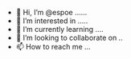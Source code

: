- 👋 Hi, I’m @espoe ......
- 👀 I’m interested in .....
- 🌱 I’m currently learning ....
- 💞️ I’m looking to collaborate on ..
- 📫 How to reach me ...

<!---
espoe/espoe is a ✨ special ✨ repository because its `README.md` (this file) appears on your GitHub profile.
You can click the Preview link to take a look at your changes.
--->
